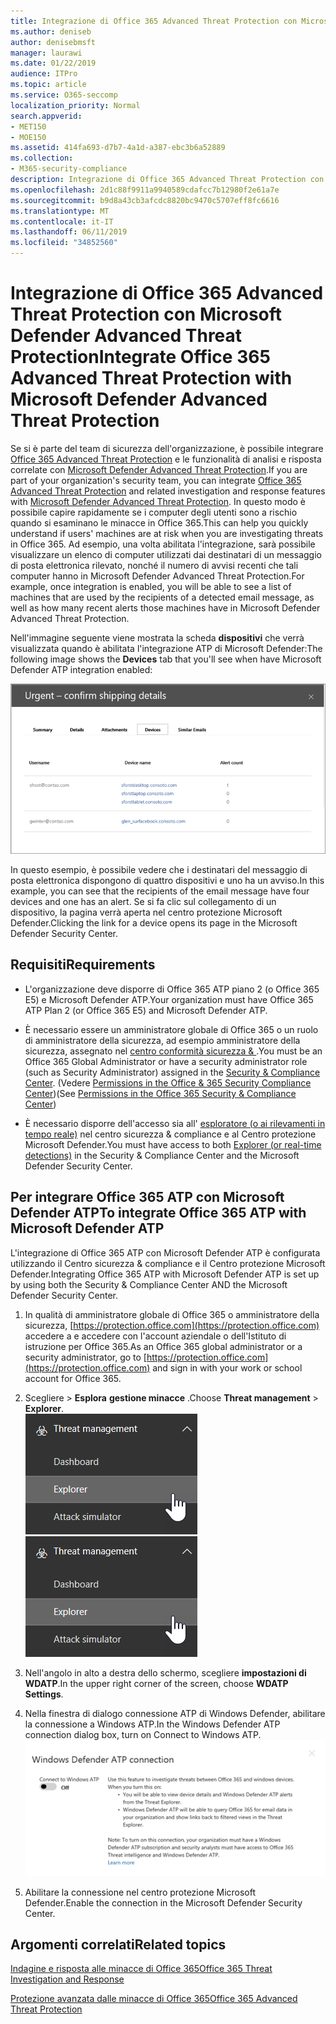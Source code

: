 ```yaml
---
title: Integrazione di Office 365 Advanced Threat Protection con Microsoft Defender Advanced Threat Protection
ms.author: deniseb
author: denisebmsft
manager: laurawi
ms.date: 01/22/2019
audience: ITPro
ms.topic: article
ms.service: O365-seccomp
localization_priority: Normal
search.appverid:
- MET150
- MOE150
ms.assetid: 414fa693-d7b7-4a1d-a387-ebc3b6a52889
ms.collection:
- M365-security-compliance
description: Integrazione di Office 365 Advanced Threat Protection con Microsoft Defender Advanced Threat Protection per visualizzare informazioni più dettagliate sulla gestione delle minacce.
ms.openlocfilehash: 2d1c88f9911a9940589cdafcc7b12980f2e61a7e
ms.sourcegitcommit: b9d8a43cb3afcdc8820bc9470c5707eff8fc6616
ms.translationtype: MT
ms.contentlocale: it-IT
ms.lasthandoff: 06/11/2019
ms.locfileid: "34852560"
---
```

# <a name="integrate-office-365-advanced-threat-protection-with-microsoft-defender-advanced-threat-protection"></a><span data-ttu-id="f9143-103">Integrazione di Office 365 Advanced Threat Protection con Microsoft Defender Advanced Threat Protection</span><span class="sxs-lookup"><span data-stu-id="f9143-103">Integrate Office 365 Advanced Threat Protection with Microsoft Defender Advanced Threat Protection</span></span>

<span data-ttu-id="f9143-104">Se si è parte del team di sicurezza dell'organizzazione, è possibile integrare [Office 365 Advanced Threat Protection](office-365-atp.md) e le funzionalità di analisi e risposta correlate con [Microsoft Defender Advanced Threat Protection](https://docs.microsoft.com/windows/security/threat-protection/microsoft-defender-atp/microsoft-defender-advanced-threat-protection).</span><span class="sxs-lookup"><span data-stu-id="f9143-104">If you are part of your organization's security team, you can integrate [Office 365 Advanced Threat Protection](office-365-atp.md) and related investigation and response features with [Microsoft Defender Advanced Threat Protection](https://docs.microsoft.com/windows/security/threat-protection/microsoft-defender-atp/microsoft-defender-advanced-threat-protection).</span></span> <span data-ttu-id="f9143-105">In questo modo è possibile capire rapidamente se i computer degli utenti sono a rischio quando si esaminano le minacce in Office 365.</span><span class="sxs-lookup"><span data-stu-id="f9143-105">This can help you quickly understand if users' machines are at risk when you are investigating threats in Office 365.</span></span> <span data-ttu-id="f9143-106">Ad esempio, una volta abilitata l'integrazione, sarà possibile visualizzare un elenco di computer utilizzati dai destinatari di un messaggio di posta elettronica rilevato, nonché il numero di avvisi recenti che tali computer hanno in Microsoft Defender Advanced Threat Protection.</span><span class="sxs-lookup"><span data-stu-id="f9143-106">For example, once integration is enabled, you will be able to see a list of machines that are used by the recipients of a detected email message, as well as how many recent alerts those machines have in Microsoft Defender Advanced Threat Protection.</span></span>
  
<span data-ttu-id="f9143-107">Nell'immagine seguente viene mostrata la scheda **dispositivi** che verrà visualizzata quando è abilitata l'integrazione ATP di Microsoft Defender:</span><span class="sxs-lookup"><span data-stu-id="f9143-107">The following image shows the **Devices** tab that you'll see when have Microsoft Defender ATP integration enabled:</span></span>
  
![Quando Microsoft Defender ATP è abilitato, è possibile visualizzare un elenco di computer con avvisi.](media/fec928ea-8f0c-44d7-80b9-a2e0a8cd4e89.PNG)
  
<span data-ttu-id="f9143-109">In questo esempio, è possibile vedere che i destinatari del messaggio di posta elettronica dispongono di quattro dispositivi e uno ha un avviso.</span><span class="sxs-lookup"><span data-stu-id="f9143-109">In this example, you can see that the recipients of the email message have four devices and one has an alert.</span></span> <span data-ttu-id="f9143-110">Se si fa clic sul collegamento di un dispositivo, la pagina verrà aperta nel centro protezione Microsoft Defender.</span><span class="sxs-lookup"><span data-stu-id="f9143-110">Clicking the link for a device opens its page in the Microsoft Defender Security Center.</span></span>
  
## <a name="requirements"></a><span data-ttu-id="f9143-111">Requisiti</span><span class="sxs-lookup"><span data-stu-id="f9143-111">Requirements</span></span>

- <span data-ttu-id="f9143-112">L'organizzazione deve disporre di Office 365 ATP piano 2 (o Office 365 E5) e Microsoft Defender ATP.</span><span class="sxs-lookup"><span data-stu-id="f9143-112">Your organization must have Office 365 ATP Plan 2 (or Office 365 E5) and Microsoft Defender ATP.</span></span>
    
- <span data-ttu-id="f9143-113">È necessario essere un amministratore globale di Office 365 o un ruolo di amministratore della sicurezza, ad esempio amministratore della sicurezza, assegnato nel [centro conformità sicurezza &amp; ](https://protection.office.com).</span><span class="sxs-lookup"><span data-stu-id="f9143-113">You must be an Office 365 Global Administrator or have a security administrator role (such as Security Administrator) assigned in the [Security &amp; Compliance Center](https://protection.office.com).</span></span> <span data-ttu-id="f9143-114">(Vedere [Permissions in the Office &amp; 365 Security Compliance Center](permissions-in-the-security-and-compliance-center.md))</span><span class="sxs-lookup"><span data-stu-id="f9143-114">(See [Permissions in the Office 365 Security &amp; Compliance Center](permissions-in-the-security-and-compliance-center.md))</span></span>
    
- <span data-ttu-id="f9143-115">È necessario disporre dell'accesso sia all' [esploratore (o ai rilevamenti in tempo reale)](threat-explorer.md) nel centro sicurezza & compliance e al Centro protezione Microsoft Defender.</span><span class="sxs-lookup"><span data-stu-id="f9143-115">You must have access to both [Explorer (or real-time detections)](threat-explorer.md) in the Security & Compliance Center and the Microsoft Defender Security Center.</span></span>
    
## <a name="to-integrate-office-365-atp-with-microsoft-defender-atp"></a><span data-ttu-id="f9143-116">Per integrare Office 365 ATP con Microsoft Defender ATP</span><span class="sxs-lookup"><span data-stu-id="f9143-116">To integrate Office 365 ATP with Microsoft Defender ATP</span></span>

<span data-ttu-id="f9143-117">L'integrazione di Office 365 ATP con Microsoft Defender ATP è configurata utilizzando il Centro sicurezza & compliance e il Centro protezione Microsoft Defender.</span><span class="sxs-lookup"><span data-stu-id="f9143-117">Integrating Office 365 ATP with Microsoft Defender ATP is set up by using both the Security & Compliance Center AND the Microsoft Defender Security Center.</span></span>
  
1. <span data-ttu-id="f9143-118">In qualità di amministratore globale di Office 365 o amministratore della sicurezza, [https://protection.office.com](https://protection.office.com) accedere a e accedere con l'account aziendale o dell'Istituto di istruzione per Office 365.</span><span class="sxs-lookup"><span data-stu-id="f9143-118">As an Office 365 global administrator or a security administrator, go to [https://protection.office.com](https://protection.office.com) and sign in with your work or school account for Office 365.</span></span>
    
2. <span data-ttu-id="f9143-119">Scegliere \> **Esplora** **gestione minacce** .</span><span class="sxs-lookup"><span data-stu-id="f9143-119">Choose **Threat management** \> **Explorer**.</span></span><br><span data-ttu-id="f9143-120">![Explorer nel menu Gestione minacce](media/ThreatMgmt-Explorer-nav.png)</span><span class="sxs-lookup"><span data-stu-id="f9143-120">![Explorer in Threat Management menu](media/ThreatMgmt-Explorer-nav.png)</span></span><br>
    
3. <span data-ttu-id="f9143-121">Nell'angolo in alto a destra dello schermo, scegliere **impostazioni di WDATP**.</span><span class="sxs-lookup"><span data-stu-id="f9143-121">In the upper right corner of the screen, choose **WDATP Settings**.</span></span>
    
4. <span data-ttu-id="f9143-122">Nella finestra di dialogo connessione ATP di Windows Defender, abilitare la connessione a Windows ATP.</span><span class="sxs-lookup"><span data-stu-id="f9143-122">In the Windows Defender ATP connection dialog box, turn on Connect to Windows ATP.</span></span><br>![Connessione ATP Microsoft Defender](media/Explorer-WDATPConnection-dialog.png)<br>
    
5. <span data-ttu-id="f9143-124">Abilitare la connessione nel centro protezione Microsoft Defender.</span><span class="sxs-lookup"><span data-stu-id="f9143-124">Enable the connection in the Microsoft Defender Security Center.</span></span>

  
## <a name="related-topics"></a><span data-ttu-id="f9143-125">Argomenti correlati</span><span class="sxs-lookup"><span data-stu-id="f9143-125">Related topics</span></span>

[<span data-ttu-id="f9143-126">Indagine e risposta alle minacce di Office 365</span><span class="sxs-lookup"><span data-stu-id="f9143-126">Office 365 Threat Investigation and Response</span></span>](office-365-ti.md)
  
[<span data-ttu-id="f9143-127">Protezione avanzata dalle minacce di Office 365</span><span class="sxs-lookup"><span data-stu-id="f9143-127">Office 365 Advanced Threat Protection</span></span>](office-365-atp.md)
  

